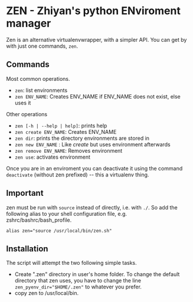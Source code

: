 # **ZEN** - Zhiyan's python ENviroment manager

Zen is an alternative virtualenvwrapper, with a simpler API.
You can get by with just one commands, `zen`.

## Commands

Most common operations.
* `zen`: list environments
* `zen ENV_NAME`: Creates ENV_NAME if ENV_NAME does not exist, else uses it

Other operations

* `zen [-h | --help | help]`: prints help
* `zen create ENV_NAME`: Creates ENV_NAME
* `zen dir`: prints the directory environments are stored in
* `zen new ENV_NAME` : Like *create* but uses environment afterwards
* `zen remove ENV_NAME`: Removes environment
* `zen use`: activates environment

Once you are in an enviroment you can deactivate it using the command `deactivate` (without zen
prefixed) -- this a virtualenv thing.


## Important

zen must be run with `source` instead of directly, i.e. with `./`. So add the
following alias to your shell configuration file, e.g.
zshrc/bashrc/bash_profile.

`alias zen="source /usr/local/bin/zen.sh"`

## Installation
The script will attempt the two following simple tasks.
* Create ".zen" directory in user's home folder. To change the default
  directory that zen uses, you have to change the line
  `zen_pyenv_dir="$HOME/.zen"` to whatever you prefer.
* copy zen to /usr/local/bin.
